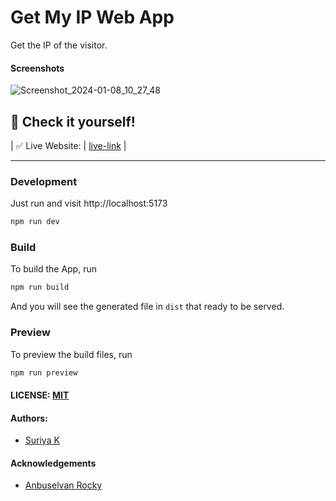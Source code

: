 # Get My IP Web App

Get the IP of the visitor.



#### Screenshots

![Screenshot_2024-01-08_10_27_48](https://github.com/anburocky3/Get-My-IP-Web-App/assets/53015384/d50d6964-495c-4add-9117-4baaed10374c)


## 🎉 Check it yourself!

| ✅ Live Website: | [live-link](https://suriyamassmsd.github.io/cyberdude-challenges/Javascript-Dom/03.Json/dist/)                                                                                            |

---

### Development

Just run and visit http://localhost:5173

```bash
npm run dev
```

### Build

To build the App, run

```bash
npm run build
```

And you will see the generated file in `dist` that ready to be served.

### Preview

To preview the build files, run 

```bash 
npm run preview
```

#### LICENSE: [MIT](./LICENSE)

#### Authors:

- [Suriya K](https://github.com/SuriyaMassMsd)

#### Acknowledgements

- [Anbuselvan Rocky](https://fb.me/anburocky3)

